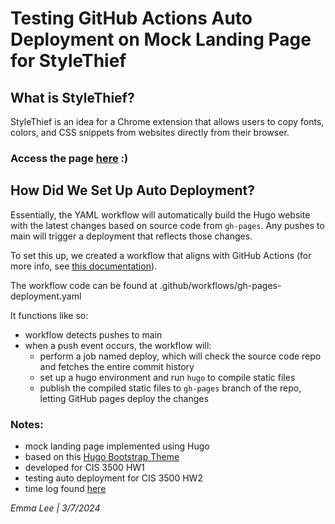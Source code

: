 # Testing GitHub Actions Auto Deployment on Mock Landing Page for StyleThief
## What is StyleThief?
StyleThief is an idea for a Chrome extension that allows users to copy fonts, colors, and CSS snippets from websites directly from their browser.
### Access the page [here](https://emmrlee.github.io/hugo-mock-landing-page-domain-name/) :)

## How Did We Set Up Auto Deployment?
Essentially, the YAML workflow will automatically build the Hugo website with the latest changes based on source code from `gh-pages`. Any pushes to main will trigger a deployment that reflects those changes.

To set this up, we created a workflow that aligns with GitHub Actions (for more info, see [this documentation](https://docs.github.com/en/actions/quickstart)).

The workflow code can be found at .github/workflows/gh-pages-deployment.yaml

It functions like so:
- workflow detects pushes to main
- when a push event occurs, the workflow will:
  - perform a job named deploy, which will check the source code repo and fetches the entire commit history
  - set up a hugo environment and run `hugo` to compile static files
  - publish the compiled static files to `gh-pages` branch of the repo, letting GitHub pages deploy the changes

### Notes:
- mock landing page implemented using Hugo
- based on this [Hugo Bootstrap Theme](https://github.com/filipecarneiro/hugo-bootstrap-theme)
- developed for CIS 3500 HW1
- testing auto deployment for CIS 3500 HW2
- time log found [here](https://docs.google.com/spreadsheets/d/1rwTnWFviAz19ZLrrE3WtiCTp54X6YdVcuBLMYkktKes/edit?usp=sharing)

<i>Emma Lee | 3/7/2024</i>
